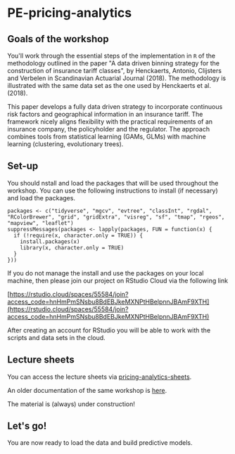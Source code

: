 # PE-pricing-analytics

## Goals of the workshop

You'll work through the essential steps of the implementation in `R` of the methodology outlined in the paper "A data driven binning strategy for the construction
of insurance tariff classes", by Henckaerts, Antonio, Clijsters and Verbelen in Scandinavian Actuarial Journal (2018). The methodology is illustrated with the same data set as the one used by Henckaerts et al. (2018).

This paper develops a fully data driven strategy to incorporate continuous risk
factors and geographical information in an insurance tariff. The framework
nicely aligns flexibility with the practical requirements of an
insurance company, the policyholder and the regulator. The approach combines tools from statistical learning (GAMs, GLMs) with machine learning (clustering, evolutionary trees).

## Set-up

You should nstall and load the packages that will be used throughout the workshop. You can use the following instructions to install (if necessary) and load the packages. 

```{r, eval=TRUE}
packages <- c("tidyverse", "mgcv", "evtree", "classInt", "rgdal", "RColorBrewer", "grid", "gridExtra", "visreg", "sf", "tmap", "rgeos", "mapview", "leaflet")
suppressMessages(packages <- lapply(packages, FUN = function(x) {
  if (!require(x, character.only = TRUE)) {
    install.packages(x)
    library(x, character.only = TRUE)
  }
}))
```
If you do not manage the install and use the packages on your local machine, then please join our project on RStudio Cloud via the following link

[https://rstudio.cloud/spaces/55584/join?access_code=hnHmPmSNsbu8BdEBJkeMXNPtHBelpnnJBAmF9XTH](https://rstudio.cloud/spaces/55584/join?access_code=hnHmPmSNsbu8BdEBJkeMXNPtHBelpnnJBAmF9XTH)

After creating an account for RStudio you will be able to work with the scripts and data sets in the cloud. 


## Lecture sheets

You can access the lecture sheets via [pricing-analytics-sheets](https://katrienantonio.github.io/PE-pricing-analytics/sheets/pricing_analytics_with_GAMs_and_GLMs.html).

An older documentation of the same workshop is [here](https://katrienantonio.github.io/PE-pricing-analytics/background/2019_04_APC_Pricing_analytics_in_R.html).

The material is (always) under construction!

## Let's go!

You are now ready to load the data and build predictive models. 